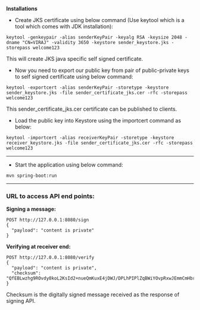 **Installations**

- Create JKS certificate using below command (Use keytool which is a tool which comes with JDK installation):

```
keytool -genkeypair -alias senderKeyPair -keyalg RSA -keysize 2048 -dname "CN=VIRAJ" -validity 3650 -keystore sender_keystore.jks -storepass welcome123
```

This will create JKS java specific self signed certificate.


- Now you need to export our public key from pair of public-private keys to self signed certificate using below command:

```
keytool -exportcert -alias senderKeyPair -storetype -keystore sender_keystore.jks -file sender_certificate_jks.cer -rfc -storepass welcome123
```

This sender_certificate_jks.cer certificate can be published to clients.


- Load the public key into Keystore using the importcert command as below:
```
keytool -importcert -alias receiverKeyPair -storetype -keystore receiver_keystore.jks -file sender_certificate_jks.cer -rfc -storepass welcome123
```

-------
- Start the application using below command:

```
mvn spring-boot:run
```

-------
### URL to access API end points:

**Signing a message:**

```
POST http://127.0.0.1:8080/sign 
{
  "payload": "content is private"
}
```

**Verifying at receiver end:**
```
POST http://127.0.0.1:8080/verify
{
  "payload": "content is private",
  "checksum": "QfEBLwzhg9ROvdy0koL2KsId2+nueQmKuxE4jDWJ/DPLhPIPlZqBWiYOvpRxwJEmmCmHbrRT+Hs+KZ04YLVVcbL0qUXyvXhh5DaAiMoYYtWbrqSXh12p222a01bCy2iLS5AaA6ngJRUo/Vo0+UUrJP58hr+sRGaqDa7ZFVwKhDNXFP1yPzIa4Hbs3lANkuTUTRhbKoh6Cv0exkqjrxjZz1JDAmq7caoqhcb6bbFHd9/lB7NAEd8TPEAz9G/imItWwxdwNOHlzjG3LTVFY+zDw/Su/lsKKSTTqij3ir4Vwmz4WdBdFGsA5BP6jZpLjTFSOJUFRKvUxJApqXi8p/6koQ=="
}
```

Checksum is the digitally signed message received as the response of signing API.

